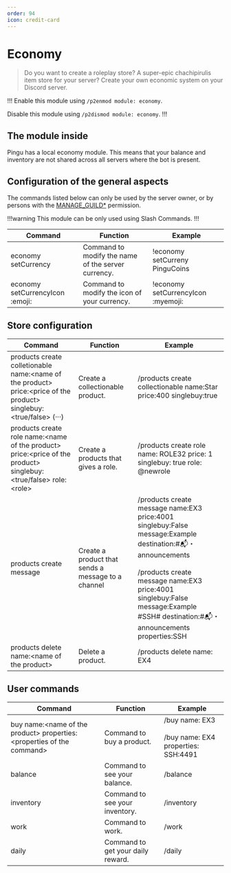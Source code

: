 ```yaml
---
order: 94
icon: credit-card
---
```


# Economy
> Do you want to create a roleplay store? A super-epic chachipirulis item store for your server? Create your own economic system on your Discord server.

!!!
Enable this module using `/p2enmod module: economy`.

Disable this module using `/p2dismod module: economy`.
!!!

## The module inside

Pingu has a local economy module. This means that your balance and inventory are not shared across all servers where the bot is present.

## Configuration of the general aspects

The commands listed below can only be used by the server owner, or by persons with the [MANAGE_GUILD\*](https://discord.com/developers/docs/topics/permissions) permission.

!!!warning
This module can be only used using Slash Commands.
!!!

| Command | Function | Example |
| ------------------------------- | ----------------------------------------------------------- | ---------------------------------- |
| economy setCurrency | Command to modify the name of the server currency. | !economy setCurreny PinguCoins |
| economy setCurrencyIcon :emoji: | Command to modify the icon of your currency.| !economy setCurrencyIcon :myemoji: |

## Store configuration

| Command | Function | Example |
| ------------------------------- | ----------------------------------------------------------- | ---------------------------------- |
| products create colletionable name:\<name of the product> price:\<price of the product> singlebuy:\<true/false> (···)| Create a collectionable product. | /products create collectionable name:Star price:400 singlebuy:true |
| products create role name:\<name of the product> price:\<price of the product> singlebuy:\<true/false> role:\<role> | Create a products that gives a role. | /products create role name: ROLE32 price: 1 singlebuy: true role: @newrole |
| products create message | Create a product that sends a message to a channel | /products create message name:EX3 price:4001 singlebuy:False message:Example destination:#📬・announcements <br><br> /products create message name:EX3 price:4001 singlebuy:False message:Example #SSH# destination:#:mailbox_with_mail:・announcements properties:SSH  |
| products delete name:\<name of the product> | Delete a product. | /products delete name: EX4 |

## User commands

| Command | Function | Example |
| ------------------------------- | ----------------------------------------------------------- | ---------------------------------- |
| buy name:\<name of the product> properties:\<properties of the command> | Command to buy a product. | /buy name: EX3 <br><br> /buy name: EX4 properties: SSH:4491 |
| balance | Command to see your balance. | /balance |
| inventory | Command to see your inventory. | /inventory |
| work | Command to work. | /work |
| daily | Command to get your daily reward. | /daily |